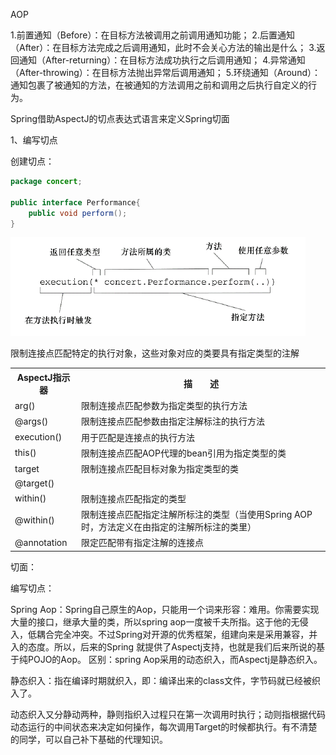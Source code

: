 AOP

1.前置通知（Before）：在目标方法被调用之前调用通知功能； 2.后置通知（After）：在目标方法完成之后调用通知，此时不会关心方法的输出是什么； 3.返回通知（After-returning）：在目标方法成功执行之后调用通知； 4.异常通知（After-throwing）：在目标方法抛出异常后调用通知； 5.环绕通知（Around）：通知包裹了被通知的方法，在被通知的方法调用之前和调用之后执行自定义的行为。

Spring借助AspectJ的切点表达式语言来定义Spring切面




 
 
 
 
 

1、编写切点

创建切点：

```Java
package concert;

public interface Performance{
	public void perform();
}
```
![aspectj](/img/aspectj1.jpg)

<div style="display:inline">
	<table>
		<tr>
			<th>AspectJ指示器</th>
			<th>描　　述</th>
		</tr>
		<tr>
			<td>arg()</td>
			<td>限制连接点匹配参数为指定类型的执行方法</td>
		</tr>
		<tr>
			<td>@args()</td>
			<td>限制连接点匹配参数由指定注解标注的执行方法</td>
		</tr>
		<tr>
			<td>execution()</td>
			<td>用于匹配是连接点的执行方法</td>
		</tr>
		<tr>
			<td>this()</td>
			<td>限制连接点匹配AOP代理的bean引用为指定类型的类</td>
		</tr>
		<tr>
			<td>target</td>
			<td>限制连接点匹配目标对象为指定类型的类</td>
		</tr>
		<tr>
			<td>@target()</td>
			<td限制连接点匹配特定的执行对象，这些对象对应的类要具有指定类型的注解>限制连接点匹配特定的执行对象，这些对象对应的类要具有指定类型的注解</td>
		</tr>
		<tr>
			<td>within()</td>
			<td>限制连接点匹配指定的类型</td>
		</tr>
		<tr>
			<td>@within()</td>
			<td>限制连接点匹配指定注解所标注的类型（当使用Spring AOP时，方法定义在由指定的注解所标注的类里）</td>
		</tr>
		<tr>
			<td>@annotation</td>
			<td>限定匹配带有指定注解的连接点</td>
		</tr>
	</table>
</div>
切面：

编写切点：


Spring Aop：Spring自己原生的Aop，只能用一个词来形容：难用。你需要实现大量的接口，继承大量的类，所以spring aop一度被千夫所指。这于他的无侵入，低耦合完全冲突。不过Spring对开源的优秀框架，组建向来是采用兼容，并入的态度。所以，后来的Spring 就提供了Aspectj支持，也就是我们后来所说的基于纯POJO的Aop。
区别：spring Aop采用的动态织入，而Aspectj是静态织入。

静态织入：指在编译时期就织入，即：编译出来的class文件，字节码就已经被织入了。

动态织入又分静动两种，静则指织入过程只在第一次调用时执行；动则指根据代码动态运行的中间状态来决定如何操作，每次调用Target的时候都执行。有不清楚的同学，可以自己补下基础的代理知识。

